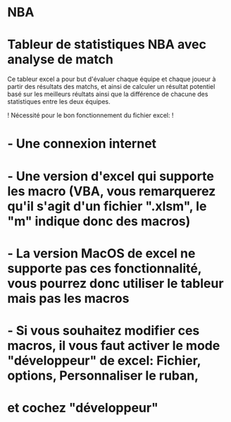 # NBA
# Tableur de statistiques NBA avec analyse de match

Ce tableur excel a pour but d'évaluer chaque équipe et chaque joueur à partir des résultats des matchs, et ainsi de calculer un résultat potentiel basé sur les meilleurs réultats ainsi que la différence de chacune des statistiques entre les deux équipes.

! Nécessité pour le bon fonctionnement du fichier excel: !

# - Une connexion internet
# - Une version d'excel qui supporte les macro (VBA, vous remarquerez qu'il s'agit d'un fichier ".xlsm", le "m" indique donc des macros)
# - La version MacOS de excel ne supporte pas ces fonctionnalité, vous pourrez donc utiliser le tableur mais pas les macros
# - Si vous souhaitez modifier ces macros, il vous faut activer le mode "développeur" de excel: Fichier, options, Personnaliser le ruban,
#   et cochez "développeur"

